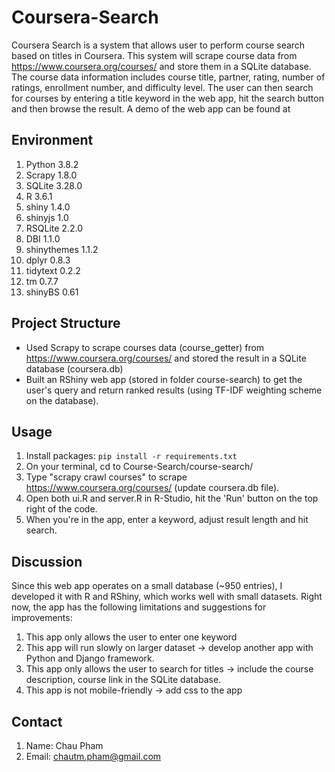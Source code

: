 # Coursera-Search
Coursera Search is a system that allows user to perform course search based on titles in Coursera. This system will scrape course data from https://www.coursera.org/courses/ and store them in a SQLite database. The course data information includes course title, partner, rating, number of ratings, enrollment number, and difficulty level. The user can then search for courses by entering a title keyword in the web app, hit the search button and then browse the result.
A demo of the web app can be found at 


**Environment**
----
1. Python 3.8.2
2. Scrapy 1.8.0
3. SQLite 3.28.0
4. R 3.6.1
5. shiny 1.4.0
6. shinyjs 1.0
7. RSQLite 2.2.0
8. DBI 1.1.0
9. shinythemes 1.1.2
10. dplyr 0.8.3
11. tidytext 0.2.2
12. tm 0.7.7
13. shinyBS 0.61


**Project Structure**
----
- Used Scrapy to scrape courses data (course_getter) from https://www.coursera.org/courses/ and stored the result in a SQLite database (coursera.db)
- Built an RShiny web app (stored in folder course-search) to get the user's query and return ranked results (using TF-IDF weighting scheme on the database). 

 **Usage**
 ----
 1. Install packages: 
    `pip install -r requirements.txt`
 2. On your terminal, cd to Course-Search/course-search/
 3. Type "scrapy crawl courses" to scrape https://www.coursera.org/courses/ (update coursera.db file).
 4. Open both ui.R and server.R in R-Studio, hit the 'Run' button on the top right of the code. 
 5. When you're in the app, enter a keyword, adjust result length and hit search.  

**Discussion**
 ----
 Since this web app operates on a small database (~950 entries), I developed it with R and RShiny, which works well with small datasets. Right now, the app has the following limitations and suggestions for improvements: 
 1. This app only allows the user to enter one keyword 
 2. This app will run slowly on larger dataset -> develop another app with Python and Django framework. 
 3. This app only allows the user to search for titles -> include the course description, course link in the SQLite database. 
 4. This app is not mobile-friendly -> add css to the app 


**Contact**
----
1. Name: Chau Pham 
2. Email: chautm.pham@gmail.com